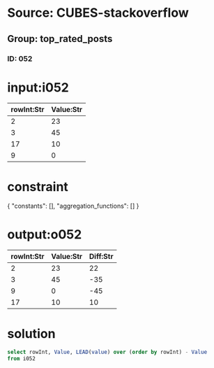 # Source: CUBES-stackoverflow
## Group: top_rated_posts
### ID: 052

# input:i052

| rowInt:Str | Value:Str |
|---|---|
| 2 | 23 |
| 3 | 45 |
| 17 | 10 |
| 9 | 0 |

# constraint

{
  "constants": [],
  "aggregation_functions": []
}

# output:o052

| rowInt:Str | Value:Str | Diff:Str |
|---|---|---|
| 2 | 23 | 22 |
| 3 | 45 | -35 |
| 9 | 0 | -45 |
| 17 | 10 | 10 |

# solution

```sql
select rowInt, Value, LEAD(value) over (order by rowInt) - Value
from i052
```
